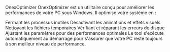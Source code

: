 OnexOptimizer
OnexOptimizer est un utilitaire conçu pour améliorer les performances de votre PC sous Windows. Il optimise votre système en :

Fermant les processus inutiles
Désactivant les animations et effets visuels
Nettoyant les fichiers temporaires
Vérifiant et réparant les erreurs de disque
Ajustant les paramètres pour des performances optimales
Le tool s'exécute automatiquement au démarrage pour s'assurer que votre PC reste toujours à son meilleur niveau de performance.
